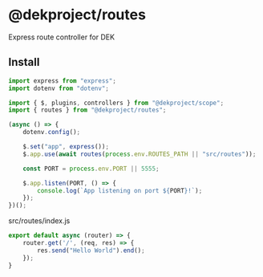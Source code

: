 # @dekproject/routes

Express route controller for DEK

## Install

```js
import express from "express";
import dotenv from "dotenv";

import { $, plugins, controllers } from "@dekproject/scope";
import { routes } from "@dekproject/routes";

(async () => {
    dotenv.config();

    $.set("app", express());
    $.app.use(await routes(process.env.ROUTES_PATH || "src/routes"));

    const PORT = process.env.PORT || 5555;

    $.app.listen(PORT, () => {
        console.log(`App listening on port ${PORT}!`);
    });
})();
```

src/routes/index.js
```js
export default async (router) => {
    router.get('/', (req, res) => {
        res.send("Hello World").end();
    });
}
```
